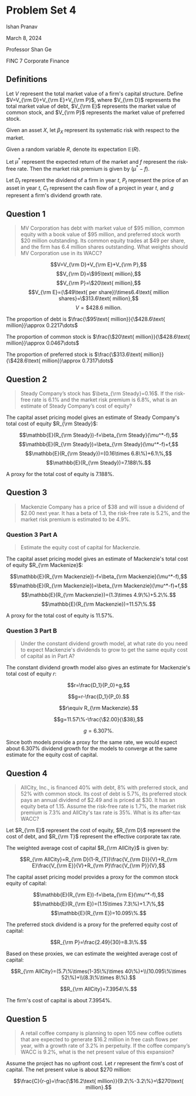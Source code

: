 # Problem Set 4

Ishan Pranav

March 8, 2024

Professor Shan Ge

FINC 7 Corporate Finance

## Definitions

Let $V$ represent the total market value of a firm's capital structure. Define
$V=V_{\rm D}+V_{\rm E}+V_{\rm P}$, where $V_{\rm D}$ represents the total market
value of debt, $V_{\rm E}$ represents the market value of common stock, and
$V_{\rm P}$ represents the market value of preferred stock.

Given an asset $X$, let $\beta_X$ represent its systematic risk with respect to
the market.

Given a random variable $R$, denote its expectation $\mathbb{E}(R)$.

Let $\mu^*$ represent the expected return of the market and $f$ represent the
risk-free rate. Then the market risk premium is given by $(\mu^*-f)$.

Let $D_t$ represent the dividend of a firm in year $t$, $P_t$ represent the
price of an asset in year $t$, $C_t$ represent the cash flow of a project in
year $t$, and $g$ represent a firm's dividend growth rate.

## Question 1

> MV Corporation has debt with market value of \$95 million, common equity with
> a book value of \$95 million, and preferred stock worth \$20 million
> outstanding. Its common equity trades at \$49 per share, and the firm has 6.4
> million shares outstanding. What weights should MV Corporation use in its
> WACC?

$$V=V_{\rm D}+V_{\rm E}+V_{\rm P},$$
$$V_{\rm D}=\$95\text{ million},$$
$$V_{\rm P}=\$20\text{ million},$$
$$V_{\rm E}=(\$49\text{ per share})\times6.4\text{ million shares}=\$313.6\text{ million},$$
$$V=\$428.6\text{ million}.$$

The proportion of debt is $\frac{\$95\text{ million}}{\$428.6\text{ million}}\approx 0.2217\dots$

The proportion of common stock is $\frac{\$20\text{ million}}{\$428.6\text{ million}}\approx 0.0467\dots$

The proportion of preferred stock is $\frac{\$313.6\text{ million}}{\$428.6\text{ million}}\approx 0.7317\dots$

## Question 2

> Steady Company’s stock has $\beta_{\rm Steady}=0.16$. If the risk-free rate is 6.1% and the
> market risk premium is 6.8%, what is an estimate of Steady Company’s cost of
> equity?

The capital asset pricing model gives an estimate of Steady Company's total cost
of equity $R_{\rm Steady}$:

$$\mathbb{E}(R_{\rm Steady})-f=\beta_{\rm Steady}(\mu^*-f),$$
$$\mathbb{E}(R_{\rm Steady})=\beta_{\rm Steady}(\mu^*-f)+f,$$
$$\mathbb{E}(R_{\rm Steady})=(0.16\times 6.8\%)+6.1\%,$$
$$\mathbb{E}(R_{\rm Steady})=7.188\%.$$

A proxy for the total cost of equity is 7.188\%.

## Question 3

> Mackenzie Company has a price of $38 and will issue a dividend of \$2.00 next
> year. It has a beta of 1.3, the risk-free rate is 5.2\%, and the market risk
> premium is estimated to be 4.9\%.

### Question 3 Part A

> Estimate the equity cost of capital for Mackenzie.

The capital asset pricing model gives an estimate of Mackenzie's total cost of equity $R_{\rm Mackenize}$:

$$\mathbb{E}(R_{\rm Mackenzie})-f=\beta_{\rm Mackenzie}(\mu^*-f),$$
$$\mathbb{E}(R_{\rm Mackenzie})=\beta_{\rm Mackenzie}(\mu^*-f)+f,$$
$$\mathbb{E}(R_{\rm Mackenzie})=(1.3\times 4.9\%)+5.2\%.$$
$$\mathbb{E}(R_{\rm Mackenzie})=11.57\%.$$

A proxy for the total cost of equity is 11.57\%.

### Question 3 Part B

> Under the constant dividend growth model, at what rate do you need to expect
> Mackenzie's dividends to grow to get the same equity cost of capital as in
> Part A?

The constant dividend growth model also gives an estimate for Mackenzie's
total cost of equity $r$:

$$r=\frac{D_1}{P_0}+g,$$

$$g=r-\frac{D_1}{P_0}.$$

$$r\equiv R_{\rm Mackenzie}.$$

$$g=11.57\%-\frac{\$2.00}{\$38},$$

$$g=6.307\%.$$

Since both models provide a proxy for the same rate, we would expect about
6.307\% dividend growth for the models to converge at the same estimate for the
equity cost of capital.

## Question 4

> AllCity, Inc., is financed 40% with debt, 8% with preferred stock, and 52%
> with common stock. Its cost of debt is 5.7%, its preferred stock pays an
> annual dividend of $2.49 and is priced at $30. It has an equity beta of 1.15.
> Assume the risk-free rate is 1.7%, the market risk premium is 7.3%
> and AllCity's tax rate is 35%. What is its after-tax WACC?

Let $R_{\rm E}$ represent the cost of equity, $R_{\rm D}$ represent the cost of
debt, and $R_{\rm T}$ represent the effective corporate tax rate.

The weighted average cost of capital $R_{\rm AllCity}$ is given by:

$$R_{\rm AllCity}=R_{\rm D}(1-R_{T})\frac{V_{\rm D}}{V}+R_{\rm E}\frac{V_{\rm E}}{V}+R_{\rm P}\frac{V_{\rm P}}{V},$$

The capital asset pricing model provides a proxy for the common stock equity of
capital:

$$\mathbb{E}(R_{\rm E})-f=\beta_{\rm E}(\mu^*-f),$$
$$\mathbb{E}(R_{\rm E})=(1.15\times 7.3\%)+1.7\%,$$
$$\mathbb{E}(R_{\rm E})=10.095\%.$$

The preferred stock dividend is a proxy for the preferred equity cost of
capital:

$$R_{\rm P}=\frac{2.49}{30}=8.3\%.$$

Based on these proxies, we can estimate the weighted average cost of capital:

$$R_{\rm AllCity}=(5.7\%\times(1-35\%)\times 40\%)+\\(10.095\%\times 52\%)+\\(8.3\%\times 8\%).$$

$$R_{\rm AllCity}=7.3954\%.$$

The firm's cost of capital is about 7.3954%.

## Question 5

> A retail coffee company is planning to open 105 new coffee outlets that are
> expected to generate \$16.2 million in free cash flows per year, with a growth
> rate of 3.2\% in perpetuity. If the coffee company’s WACC is 9.2\%, what is
> the net present value of this expansion?

Assume the project has no upfront cost.  Let $r$ represent the firm's cost of
capital. The net present value is about \$270 million:

$$\frac{C}{r-g}=\frac{\$16.2\text{ million}}{9.2\%-3.2\%}=\$270\text{ million}.$$
